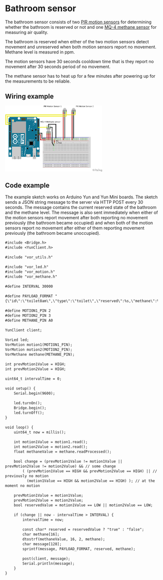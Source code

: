 # Bathroom sensor

The bathroom sensor consists of two [PIR motion sensors](https://www.sparkfun.com/products/13285) for determining whether the bathroom is reserved or not and one [MQ-4 methane sensor](https://www.sparkfun.com/products/9404) for measuring air quality.

The bathroom is reserved when either of the two motion sensors detect movement and unreserved when both motion sensors report no movement. Methane level is measured in ppm.

The motion sensors have 30 seconds cooldown time that is they report no movement after 30 seconds period of no movement.

The methane sensor has to heat up for a few minutes after powering up for the measurements to be reliable.

## Wiring example

<img src="bathroom_bb.png" width="320">

## Code example

The example sketch works on Arduino Yun and Yun Mini boards. The sketch sends a JSON string message to the server via HTTP POST every 30 seconds. The message contains the current reserved state of the bathroom and the methane level. The message is also sent immediately when either of the motion sensors report movement after both reporting no movement previously (the bathroom became occupied) and when both of the motion sensors report no movement after either of them reporting movement previously (the bathroom became unoccupied).

```
#include <Bridge.h>
#include <YunClient.h>

#include "vor_utils.h"

#include "vor_led.h"
#include "vor_motion.h"
#include "vor_methane.h"

#define INTERVAL 30000

#define PAYLOAD_FORMAT "{\"id\":\"toilet8am\",\"type\":\"toilet\",\"reserved\":%s,\"methane\":%s}"

#define MOTION1_PIN 2
#define MOTION2_PIN 3
#define METHANE_PIN A0

YunClient client;

VorLed led;
VorMotion motion1(MOTION1_PIN);
VorMotion motion2(MOTION2_PIN);
VorMethane methane(METHANE_PIN);

int prevMotion1Value = HIGH;
int prevMotion2Value = HIGH;

uint64_t intervalTime = 0;

void setup() {
    Serial.begin(9600);

    led.turnOn();
    Bridge.begin();
    led.turnOff();
}

void loop() {
    uint64_t now = millis();

    int motion1Value = motion1.read();
    int motion2Value = motion2.read();
    float methaneValue = methane.readProcessed();

    bool change = (prevMotion1Value != motion1Value || prevMotion2Value != motion2Value) && // some change
        ( (prevMotion1Value == HIGH && prevMotion2Value == HIGH) || // previously no motion
          (motion1Value == HIGH && motion2Value == HIGH) ); // at the moment no motion

    prevMotion1Value = motion1Value;
    prevMotion2Value = motion2Value;
    bool reservedValue = motion1Value == LOW || motion2Value == LOW;

    if (change || now - intervalTime > INTERVAL) {
        intervalTime = now;

        const char* reserved = reservedValue ? "true" : "false";
        char methane[16];
        dtostrf(methaneValue, 16, 2, methane);
        char message[128];
        sprintf(message, PAYLOAD_FORMAT, reserved, methane);

        post(client, message);
        Serial.println(message);
    }
}
```
